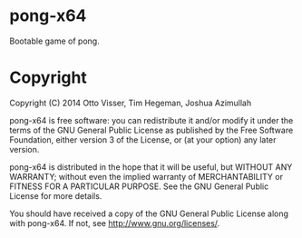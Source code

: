 pong-x64
===========

Bootable game of pong.


Copyright
===========

Copyright (C) 2014 Otto Visser, Tim Hegeman, Joshua Azimullah

pong-x64 is free software: you can redistribute it and/or modify
it under the terms of the GNU General Public License as published by
the Free Software Foundation, either version 3 of the License, or
(at your option) any later version.

pong-x64 is distributed in the hope that it will be useful,
but WITHOUT ANY WARRANTY; without even the implied warranty of
MERCHANTABILITY or FITNESS FOR A PARTICULAR PURPOSE.  See the
GNU General Public License for more details.

You should have received a copy of the GNU General Public License
along with pong-x64. If not, see <http://www.gnu.org/licenses/>.
